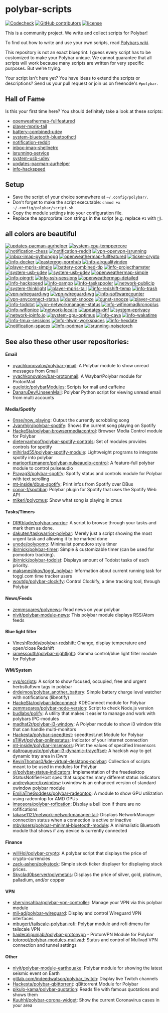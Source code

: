 # polybar-scripts

[![Codecheck](https://github.com/polybar/polybar-scripts/workflows/Codecheck/badge.svg?branch=master)](https://github.com/polybar/polybar-scripts/actions)
[![GitHub contributors](https://img.shields.io/github/contributors/polybar/polybar-scripts.svg)](https://github.com/polybar/polybar-scripts/graphs/contributors)
[![license](https://img.shields.io/github/license/polybar/polybar-scripts.svg)](https://github.com/polybar/polybar-scripts/blob/master/LICENSE)

This is a community project. We write and collect scripts for Polybar!

To find out how to write and use your own scripts, read [Polybars wiki](https://github.com/jaagr/polybar/wiki).

This repository is not an exact blueprint. I guess every script has to be customized to make your Polybar unique. We cannot guarantee that all scripts will work because many scripts are written for very specific purposes. But we're trying.

Your script isn't here yet? You have ideas to extend the scripts or descriptions? Send us your pull request or join us on freenode's `#polybar`.


## Hall of Fame

Is this your first time here? You should definitely take a look at these scripts:

* [openweathermap-fullfeatured](polybar-scripts/openweathermap-fullfeatured)
* [player-mpris-tail](polybar-scripts/player-mpris-tail)
* [battery-combined-udev](polybar-scripts/battery-combined-udev)
* [system-bluetooth-bluetoothctl](polybar-scripts/system-bluetooth-bluetoothctl)
* [notification-reddit](polybar-scripts/notification-reddit)
* [inbox-imap-shellnetrc](polybar-scripts/inbox-imap-shellnetrc)
* [isrunning-service](polybar-scripts/isrunning-service)
* [system-usb-udev](polybar-scripts/system-usb-udev)
* [updates-pacman-aurhelper](polybar-scripts/updates-pacman-aurhelper)
* [info-hackspeed](polybar-scripts/info-hackspeed)


##  Setup

* Save the script of your choice somewhere at `~/.config/polybar/`.
* Don't forget to make the script executable: `chmod +x ~/.config/polybar/script.sh`.
* Copy the module settings into your configuration file.
* Replace the appropriate icon strings in the script (e.g. replace `#1` with `🎉`).


## all colors are beautiful

[![updates-pacman-aurhelper](polybar-scripts/updates-pacman-aurhelper/screenshots/1.png)](polybar-scripts/updates-pacman-aurhelper/)
[![system-cpu-temppercore](polybar-scripts/system-cpu-temppercore/screenshots/1.png)](polybar-scripts/system-cpu-temppercore/)
[![notification-chess](polybar-scripts/notification-chess/screenshots/1.png)](polybar-scripts/notification-chess/)
[![notification-reddit](polybar-scripts/notification-reddit/screenshots/1.png)](polybar-scripts/notification-reddit/)
[![vpn-openvpn-isrunning](polybar-scripts/vpn-openvpn-isrunning/screenshots/1.png)](polybar-scripts/vpn-openvpn-isrunning/)
[![inbox-imap-pythongpg](polybar-scripts/inbox-imap-pythongpg/screenshots/1.png)](polybar-scripts/inbox-imap-pythongpg/)
[![openweathermap-fullfeatured](polybar-scripts/openweathermap-fullfeatured/screenshots/1.png)](polybar-scripts/openweathermap-fullfeatured/)
[![ticker-crypto](polybar-scripts/ticker-crypto/screenshots/1.png)](polybar-scripts/ticker-crypto/)
[![info-docker](polybar-scripts/info-docker/screenshots/1.png)](polybar-scripts/info-docker/)
[![easteregg-pornhub](polybar-scripts/easteregg-pornhub/screenshots/1.png)](polybar-scripts/easteregg-pornhub/)
[![info-airqualityindex](polybar-scripts/info-airqualityindex/screenshots/1.png)](polybar-scripts/info-airqualityindex/)
[![player-mpris-simple](polybar-scripts/player-mpris-simple/screenshots/1.png)](polybar-scripts/player-mpris-simple/)
[![battery-combined-tlp](polybar-scripts/battery-combined-tlp/screenshots/1.png)](polybar-scripts/battery-combined-tlp/)
[![info-projecthamster](polybar-scripts/info-projecthamster/screenshots/1.png)](polybar-scripts/info-projecthamster/)
[![system-usb-udev](polybar-scripts/system-usb-udev/screenshots/1.png)](polybar-scripts/system-usb-udev/)
[![system-usb-udev](polybar-scripts/system-usb-udev/screenshots/2.png)](polybar-scripts/system-usb-udev/)
[![openweathermap-simple](polybar-scripts/openweathermap-simple/screenshots/1.png)](polybar-scripts/openweathermap-simple/)
[![info-pingrtt](polybar-scripts/info-pingrtt/screenshots/3.png)](polybar-scripts/info-pingrtt/)
[![info-ssh-sessions](polybar-scripts/info-ssh-sessions/screenshots/1.png)](polybar-scripts/info-ssh-sessions/)
[![openweathermap-detailed](polybar-scripts/openweathermap-detailed/screenshots/1.png)](polybar-scripts/openweathermap-detailed/)
[![info-hackspeed](polybar-scripts/info-hackspeed/screenshots/1.png)](polybar-scripts/info-hackspeed/)
[![info-xampp](polybar-scripts/info-xampp/screenshots/1.png)](polybar-scripts/info-xampp/)
[![info-taskspooler](polybar-scripts/info-taskspooler/screenshots/1.png)](polybar-scripts/info-taskspooler/)
[![network-publicip](polybar-scripts/network-publicip/screenshots/1.png)](polybar-scripts/network-publicip/)
[![system-thinklight](polybar-scripts/system-thinklight/screenshots/1.png)](polybar-scripts/system-thinklight/)
[![player-mpris-tail](polybar-scripts/player-mpris-tail/screenshots/1.png)](polybar-scripts/player-mpris-tail/)
[![info-redshift-temp](polybar-scripts/info-redshift-temp/screenshots/1.png)](polybar-scripts/info-redshift-temp/)
[![info-trash](polybar-scripts/info-trash/screenshots/1.png)](polybar-scripts/info-trash/)
[![vpn-wireguard-wg](polybar-scripts/vpn-wireguard-wg/screenshots/1.png)](polybar-scripts/vpn-wireguard-wg/)
[![vpn-wireguard-wg](polybar-scripts/vpn-wireguard-wg/screenshots/2.png)](polybar-scripts/vpn-wireguard-wg/)
[![info-softwarecounter](polybar-scripts/info-softwarecounter/screenshots/1.png)](polybar-scripts/info-softwarecounter/)
[![vpn-anyconnect-status](polybar-scripts/vpn-anyconnect-status/screenshots/1.png)](polybar-scripts/vpn-anyconnect-status/)
[![dunst-snooze](polybar-scripts/dunst-snooze/screenshots/1.png)](polybar-scripts/dunst-snooze/)
[![dunst-snooze](polybar-scripts/dunst-snooze/screenshots/2.png)](polybar-scripts/dunst-snooze/)
[![player-cmus](polybar-scripts/player-cmus/screenshots/1.png)](polybar-scripts/player-cmus/)
[![info-todotxt](polybar-scripts/info-todotxt/screenshots/1.png)](polybar-scripts/info-todotxt/)
[![vpn-networkmanager-status](polybar-scripts/vpn-networkmanager-status/screenshots/1.png)](polybar-scripts/vpn-networkmanager-status/)
[![info-wifinomadkronoplus](polybar-scripts/info-wifinomadkronoplus/screenshots/1.png)](polybar-scripts/info-wifinomadkronoplus/)
[![info-wifionice](polybar-scripts/info-wifionice/screenshots/1.png)](polybar-scripts/info-wifionice/)
[![network-localip](polybar-scripts/network-localip/screenshots/1.png)](polybar-scripts/network-localip/)
[![updates-dnf](polybar-scripts/updates-dnf/screenshots/1.png)](polybar-scripts/updates-dnf/)
[![system-eprivacy](polybar-scripts/system-eprivacy/screenshots/1.png)](polybar-scripts/system-eprivacy/)
[![network-ipinfo.io](polybar-scripts/network-ipinfo.io/screenshots/1.png)](polybar-scripts/network-ipinfo.io/)
[![system-gpu-optimus](polybar-scripts/system-gpu-optimus/screenshots/1.png)](polybar-scripts/system-gpu-optimus/)
[![info-cava](polybar-scripts/info-cava/screenshots/1.png)](polybar-scripts/info-cava/)
[![info-wakatime](polybar-scripts/info-wakatime/screenshots/1.png)](polybar-scripts/info-wakatime/)
[![info-tmux-sessions](polybar-scripts/info-tmux-sessions/screenshots/1.png)](polybar-scripts/info-tmux-sessions/)
[![info-hlwm-workspaces](polybar-scripts/info-hlwm-workspaces/screenshots/1.png)](polybar-scripts/info-hlwm-workspaces/)
[![info-hexdate](polybar-scripts/info-hexdate/screenshots/1.png)](polybar-scripts/info-hexdate/)
[![notification-spacex](polybar-scripts/notification-spacex/screenshots/1.png)](polybar-scripts/notification-spacex/)
[![info-podman](polybar-scripts/info-podman/screenshots/1.png)](polybar-scripts/info-podman/)
[![isrunning-noisetorch](polybar-scripts/isrunning-noisetorch/screenshots/1.png)](polybar-scripts/isrunning-noisetorch/)


## See also these other user repositories:

#### Email
* [vyachkonovalov/polybar-gmail](https://github.com/vyachkonovalov/polybar-gmail): A Polybar module to show unread messages from Gmail
* [vyachkonovalov/bar-protonmail](https://github.com/vyachkonovalov/bar-protonmail): A Waybar/Polybar module for ProtonMail
* [quelotic/polybarModules](https://github.com/quelotic/polybarModules): Scripts for mail and caffeine
* [DanaruDev/UnseenMail](https://framagit.org/DanaruDev/UnseenMail): Polybar Python script for viewing unread email from multi accounts

#### Media/Spotify
* [0nse/now_playing](https://github.com/0nse/now_playing): Output the currently scrobbling song
* [Jvanrhijn/polybar-spotify](https://github.com/Jvanrhijn/polybar-spotify): Shows the current song playing on Spotify
* [HackeSta/polybar-browsermediacontrol](https://github.com/HackeSta/polybar-browsermediacontrol): Browser Media Control module for Polybar
* [dietervanhoof/polybar-spotify-controls](https://github.com/dietervanhoof/polybar-spotify-controls): Set of modules provides controls for spotify
* [mihirlad55/polybar-spotify-module](https://github.com/mihirlad55/polybar-spotify-module): Lightweight programs to integrate spotify into polybar
* [marioortizmanero/polybar-pulseaudio-control](https://github.com/marioortizmanero/polybar-pulseaudio-control): A feature-full polybar module to control pulseaudio
* [PrayagS/polybar-spotify](https://github.com/PrayagS/polybar-spotify): Spotify status and controls module for Polybar with text scrolling
* [mt-inside/dbus-spotify](https://github.com/mt-inside/dbus-spotify): Print infos from Spotify over DBus
* [conor-f/spotibar](https://github.com/conor-f/spotibar): Polybar plugin for Spotify that uses the Spotify Web API
* [mikeri/polycmus](https://github.com/mikeri/polycmus): Show what song is playing in cmus

#### Tasks/Timers
* [DRKblade/polybar-warrior](https://github.com/DRKblade/polybar-warrior): A script to browse through your tasks and mark them as done.
* [dakuten/taskwarrior-polybar](https://github.com/dakuten/taskwarrior-polybar): Merely just a script showing the most urgent task and allowing it to be marked done
* [unode/polypomo](https://github.com/unode/polypomo): Minimalist pomodoro style timer
* [jbirnick/polybar-timer](https://github.com/jbirnick/polybar-timer): Simple & customizable timer (can be used for pomodoro tracking).
* [jbirnick/polybar-todoist](https://github.com/jbirnick/polybar-todoist): Displays amount of Todoist tasks of each priority.
* [maksmeshkov/toggl_polybar](https://github.com/maksmeshkov/toggl_polybar): Information about current running task for toggl.com time tracker users
* [woutdp/polybar-clockify](https://github.com/woutdp/polybar-clockify): Control Clockify, a time tracking tool, through Polybar

#### News/Feeds
* [zemmsoares/polynews](https://github.com/zemmsoares/polynews): Read news on your polybar
* [nivit/polybar-module-news](https://github.com/nivit/polybar-module-news): This polybar module displays RSS/Atom feeds

#### Blue light filter
* [VineshReddy/polybar-redshift](https://github.com/VineshReddy/polybar-redshift): Change, display temperature and open/close Redshift
* [jamessouth/polybar-nightlight](https://github.com/jamessouth/polybar-nightlight): Gamma control/blue light filter module for Polybar

#### WM/System
* [vyp/scripts](https://github.com/vyp/scripts): A script to show focused, occupied, free and urgent herbstluftwm tags in polybar
* [drdeimos/polybar_another_battery](https://github.com/drdeimos/polybar_another_battery): Simple battery charge level watcher with notifications (libnotify)
* [HackeSta/polybar-kdeconnect](https://github.com/HackeSta/polybar-kdeconnect): KDEConnect module for Polybar
* [zemmsoares/polybar-node-version](https://github.com/zemmsoares/polybar-node-version): Script to check Node.js version
* [budlabs/polify](https://github.com/budlabs/polify): A utility that makes it easier to manage and work with polybars IPC-modules
* [madhat2r/polybar-i3-window](https://github.com/madhat2r/polybar-i3-window): A Polybar module to show i3 window title that can handle multi-monitors
* [Hackesta/polybar-speedtest](https://github.com/HackeSta/polybar-speedtest): speedtest.net Module for Polybar
* [sTiKyt/polybar-onlinestatus](https://github.com/sTiKyt/polybar-onlinestatus): Indicator of your internet connection
* [mt-inside/polybar-lmsensors](https://github.com/mt-inside/polybar-lmsensors): Print the values of specified lmsensors
* [daltroaugusto/polybar-i3-dynamic-trayoffset](https://github.com/daltroaugusto/polybar-i3-dynamic-trayoffset): A hackish way to get dynamic tray area in i3wm
* [KevinThomas0/kde-virtual-desktops-polybar](https://github.com/KevinThomas0/kde-virtual-desktops-polybar): Collection of scripts meant to be used in modules for Polybar
* [xi/polybar-status-indicators](https://github.com/xi/polybar-status-indicators): Implementation of the freedesktop StatusNotifierHost spec that supportes many different status indicators
* [andreykaere/ixwindow](https://github.com/andreykaere/ixwindow): ixwindow is an enhanced version of standard xwindow polybar module
* [EmiliaTheGoddess/polybar-radeontop](https://github.com/EmiliaTheGoddess/polybar-radeontop): A module to show GPU utilization using radeontop for AMD GPUs
* [imsosora/polybar-rofication](https://github.com/imsosora/polybar-rofication): Display a bell icon if there are no rofifications
* [takase1121/network-networkmanager-tail](https://github.com/takase1121/dotfiles2/blob/next/dot_local/share/polybar/scripts/executable_network-networkmanager-tail.sh): Displays NetworkManager connection status when a connection is active or inactive
* [mbvissers/polybar-minimal-bluetooth-module](https://github.com/mbvissers/polybar-minimal-bluetooth-module): A minimalistic Bluetooth module that shows if any device is currently connected

#### Finance
* [willHol/polybar-crypto](https://github.com/willHol/polybar-crypto): A polybar script that displays the price of crypto-currencies
* [zack-ashen/polystock](https://github.com/zack-ashen/polystock): Simple stock ticker displayer for displaying stock prices.
* [Skyclad0bserver/polymetals](https://github.com/Skyclad0bserver/polymetals): Displays the price of silver, gold, platinum, palladium, and/or copper

#### VPN
* [shervinsahba/polybar-vpn-controller](https://github.com/shervinsahba/polybar-vpn-controller): Manage your VPN via this polybar module
* [mil-ad/polybar-wireguard](https://github.com/mil-ad/polybar-wireguard): Display and control Wireguard VPN interfaces
* [mbugert/tailscale-polybar-rofi](https://github.com/mbugert/tailscale-polybar-rofi): Polybar module and rofi dmenu for tailscale VPN
* [haideralipunjabi/polybar-protonvpn](https://github.com/haideralipunjabi/polybar-protonvpn) - ProtonVPN Module for Polybar
* [totoroot/polybar-modules-mullvad](https://github.com/totoroot/polybar-modules-mullvad): Status and control of Mullvad VPN connection and tunnel settings

#### Other
* [nivit/polybar-module-earthquake](https://github.com/nivit/polybar-module-earthquake): Polybar module for showing the latest seismic event on Earth
* [gitlab.com/indeedwatson/polybar_twitch](https://gitlab.com/indeedwatson/polybar_twitch): Display live Twitch channels
* [Hackesta/polybar-qbittorrent](https://github.com/HackeSta/polybar-qbittorrent): qBittorrent Module for Polybar
* [pikulo-kama/polybar-quotation](https://github.com/pikulo-kama/polybar-quotation): Reads file with famous quotations and shows them
* [Kuuhhl/polybar-corona-widget](https://github.com/Kuuhhl/polybar-corona-widget): Show the current Coronavirus cases in your area

